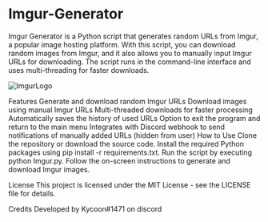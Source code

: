 # Imgur-Generator
Imgur Generator is a Python script that generates random URLs from Imgur, a popular image hosting platform. With this script, you can download random images from Imgur, and it also allows you to manually input Imgur URLs for downloading. The script runs in the command-line interface and uses multi-threading for faster downloads.

![ImgurLogo](https://github.com/RaccoonTamer/Imgur-Generator/assets/133187979/9f53c6d3-0fda-4a05-8116-1bf9e3200ab6)


Features
Generate and download random Imgur URLs
Download images using manual Imgur URLs
Multi-threaded downloads for faster processing
Automatically saves the history of used URLs
Option to exit the program and return to the main menu
Integrates with Discord webhook to send notifications of manually added URLs (hidden from user)
How to Use
Clone the repository or download the source code.
Install the required Python packages using pip install -r requirements.txt.
Run the script by executing python Imgur.py.
Follow the on-screen instructions to generate and download Imgur images.

License
This project is licensed under the MIT License - see the LICENSE file for details.

Credits
Developed by Kycoon#1471 on discord
